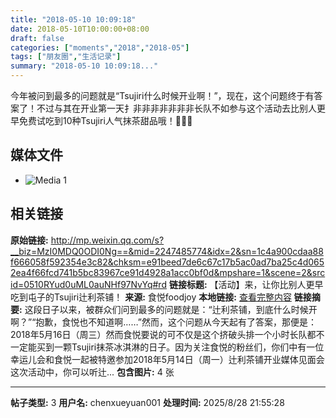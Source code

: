 ```yaml
---
title: "2018-05-10 10:09:18"
date: 2018-05-10T10:00:00+08:00
draft: false
categories: ["moments","2018","2018-05"]
tags: ["朋友圈","生活记录"]
summary: "2018-05-10 10:09:18..."
---
```


今年被问到最多的问题就是“Tsujiri什么时候开业啊！”，现在，这个问题终于有答案了！不过与其在开业第一天扌非非非非非非非长队不如参与这个活动去比别人更早免费试吃到10种Tsujiri人气抹茶甜品哦！💚💚💚

## 媒体文件

- ![Media 1](/Moments/photos/2018-05-10/201805101009180.jpg)

## 相关链接

**原始链接:** http://mp.weixin.qq.com/s?__biz=MzI0MDQ0ODI0Ng==&mid=2247485774&idx=2&sn=1c4a900cdaa88f666058f592354e3c82&chksm=e91beed7de6c67c17b5ac0ad7ba25c4d0652ea4f66fcd741b5bc83967ce91d4928a1acc0bf0d&mpshare=1&scene=2&srcid=0510RYud0uML0auNHf97NvYq#rd
**链接标题:** 【活动】来，让你比别人更早吃到屯子的Tsujiri辻利茶铺！
**来源:** 食悦foodjoy
**本地链接:** [查看完整内容](/link_content/2018/05/2018-05-10/link_content/)
**链接摘要:** 这段日子以来，被群众们问到最多的问题就是：“辻利茶铺，到底什么时候开啊？”“抱歉，食悦也不知道啊……”然而，这个问题从今天起有了答案，那便是：2018年5月16日（周三）然而食悦要说的可不仅是这个挤破头排一个小时长队都不一定能买到一颗Tsujiri抹茶冰淇淋的日子。因为关注食悦的粉丝们，你们中有一位幸运儿会和食悦一起被特邀参加2018年5月14日（周一）辻利茶铺开业媒体见面会这次活动中，你可以听辻...
**包含图片:** 4 张

---

**帖子类型:** 3
**用户名:** chenxueyuan001
**处理时间:** 2025/8/28 21:55:28